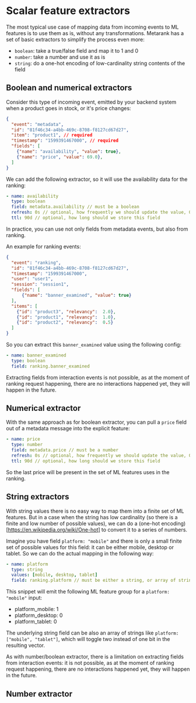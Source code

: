 # Scalar feature extractors

The most typical use case of mapping data from incoming events to ML features is to use them as is, without any transformations.
Metarank has a set of basic extractors to simplify the process even more:
* `boolean`: take a true/false field and map it to 1 and 0
* `number`: take a number and use it as is
* `string`: do a one-hot encoding of low-cardinality string contents of the field

## Boolean and numerical extractors

Consider this type of incoming event, emitted by your backend system when a product goes in stock, or it's price changes:
```json
{
  "event": "metadata",
  "id": "81f46c34-a4bb-469c-8708-f8127cd67d27",
  "item": "product1", // required
  "timestamp": "1599391467000", // required
  "fields": [
    {"name": "availability", "value": true},
    {"name": "price", "value": 69.0},
  ]
}
```

We can add the following extractor, so it will use the availability data for the ranking:
```yaml
- name: availability
  type: boolean
  field: metadata.availability // must be a boolean
  refresh: 0s // optional, how frequently we should update the value, 0s by default
  ttl: 90d // optional, how long should we store this field
```

In practice, you can use not only fields from metadata events, but also from ranking.

An example for ranking events: 
```json
{
  "event": "ranking",
  "id": "81f46c34-a4bb-469c-8708-f8127cd67d27",
  "timestamp": "1599391467000",
  "user": "user1",
  "session": "session1",
  "fields": [
      {"name": "banner_examined", "value": true}
  ],
  "items": [
    {"id": "product3", "relevancy":  2.0},
    {"id": "product1", "relevancy":  1.0},
    {"id": "product2", "relevancy":  0.5} 
  ]
}
```

So you can extract this `banner_examined` value using the following config:
```yaml
- name: banner_examined
  type: boolean
  field: ranking.banner_examined
```

Extracting fields from interaction events is not possible, as at the moment of ranking request happening, there
are no interactions happened yet, they will happen in the future.

## Numerical extractor

With the same approach as for boolean extractor, you can pull a `price` field out of a metadata message into the
explicit feature:

```yaml
- name: price
  type: number
  field: metadata.price // must be a number
  refresh: 0s // optional, how frequently we should update the value, 0s by default
  ttl: 90d // optional, how long should we store this field
```

So the last price will be present in the set of ML features uses in the ranking.

## String extractors

With string values there is no easy way to map them into a finite set of ML features. But in a case when
the string has low cardinality (so there is a finite and low number of possible values), we can do a
(one-hot encoding)[https://en.wikipedia.org/wiki/One-hot] to convert it to a series of numbers.

Imagine you have field `platform: "mobile"` and there is only a small finite set of possible values for this field:
it can be either mobile, desktop or tablet. So we can do the actual mapping in the following way:

```yaml
- name: platform
  type: string
  values: [mobile, desktop, tablet]
  field: ranking.platform // must be either a string, or array of strings
```

This snippet will emit the following ML feature group for a `platform: "mobile"` input:
* platform_mobile: 1
* platform_desktop: 0
* platform_tablet: 0

The underlying string field can be also an array of strings like `platform: ["mobile", "tablet"]`, which will
toggle two instead of one bit in the resulting vector.

As with number/boolean extractor, there is a limitation on extracting fields from interaction events: it is not possible, 
as at the moment of ranking request happening, there are no interactions happened yet, they will happen in the future.

## Number extractor

